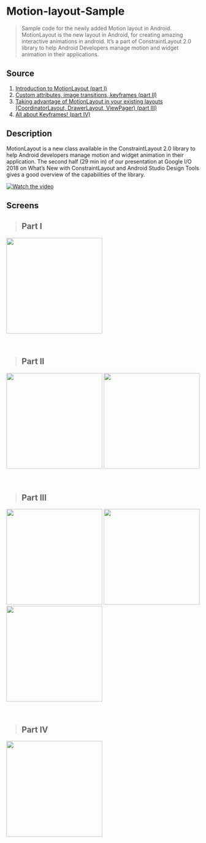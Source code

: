 # Motion-layout-Sample
>Sample code for the newly added Motion layout in Android.  MotionLayout is the new layout in Android, for creating amazing interactive animations in android. It’s a part of ConstraintLayout 2.0 library to help Android Developers manage motion and widget animation in their applications.

## Source
1. <a href="https://medium.com/google-developers/introduction-to-motionlayout-part-i-29208674b10d">Introduction to MotionLayout (part I)</a>
2. <a href="https://medium.com/google-developers/introduction-to-motionlayout-part-ii-a31acc084f59">Custom attributes, image transitions, keyframes (part II)</a>
3. <a href="https://medium.com/google-developers/introduction-to-motionlayout-part-iii-47cd64d51a5">Taking advantage of MotionLayout in your existing layouts (CoordinatorLayout, DrawerLayout, ViewPager) (part III)</a>
4. <a href="https://medium.com/google-developers/defining-motion-paths-in-motionlayout-6095b874d37">All about Keyframes! (part IV)</a>

## Description
MotionLayout is a new class available in the ConstraintLayout 2.0 library to help Android developers manage motion and widget animation in their application.
The second half (29 min in) of our presentation at Google I/O 2018 on What’s New with ConstraintLayout and Android Studio Design Tools gives a good overview of the capabilities of the library.

[![Watch the video](http://i3.ytimg.com/vi/ytZteMo4ETk/hqdefault.jpg)](https://youtu.be/ytZteMo4ETk)

## Screens
> ## Part I

<a href="https://imgur.com/qtZliEw.gif"><img src="https://imgur.com/qtZliEw.gif" width="250"></a>

<br>

> ## Part II

<a href="https://imgur.com/fPv0moP.gif"><img src="https://imgur.com/fPv0moP.gif" width="250"></a>
<a href="https://imgur.com/ik4cfTR.gif"><img src="https://imgur.com/ik4cfTR.gif" width="250"></a>

<br>

> ## Part III

<a href="https://imgur.com/r6AnAFN.gif"><img src="https://imgur.com/r6AnAFN.gif" width="250"></a>
<a href="https://imgur.com/9rg0VuW.gif"><img src="https://imgur.com/9rg0VuW.gif" width="250"></a>
<a href="https://imgur.com/BMi4aLo.gif"><img src="https://imgur.com/BMi4aLo.gif" width="250"></a>

<br>

> ## Part IV

<a href="https://imgur.com/AR2AKcU.gif"><img src="https://imgur.com/AR2AKcU.gif" width="250"></a>
